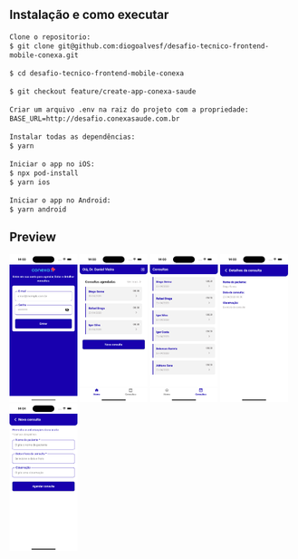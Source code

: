 ## Instalação e como executar

```terminal
Clone o repositorio:
$ git clone git@github.com:diogoalvesf/desafio-tecnico-frontend-mobile-conexa.git

$ cd desafio-tecnico-frontend-mobile-conexa

$ git checkout feature/create-app-conexa-saude

Criar um arquivo .env na raiz do projeto com a propriedade:
BASE_URL=http://desafio.conexasaude.com.br

Instalar todas as dependências:
$ yarn

Iniciar o app no iOS:
$ npx pod-install
$ yarn ios

Iniciar o app no Android:
$ yarn android
```

## Preview

<div>
 <img src="./src/assets/images/login.png" width=120 />
 <img src="./src/assets/images/home.png" width=120 />
 <img src="./src/assets/images/list.png" width=120 />
 <img src="./src/assets/images/detail.png" width=120 />
 <img src="./src/assets/images/new-appointment.png" width=120 />
</div>